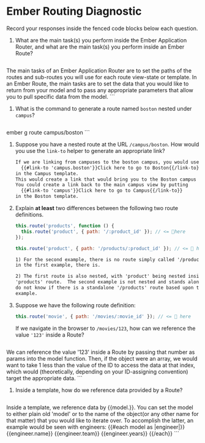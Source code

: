 # Ember Routing Diagnostic

Record your responses inside the fenced code blocks below each question.

1.  What are the main task(s) you perform inside the Ember Application Router,
    and what are the main task(s) you perform inside an Ember Route?

    ```md
  The main tasks of an Ember Application Router are to set the paths of the
  routes and sub-routes you will use for each route view-state or template.  In an Ember
  Route, the main tasks are to set the data that you would like to return
  from your model and to pass any appropriate parameters that allow you to
  pull specific data from the model.
    ```

1.  What is the command to generate a route named `boston` nested under
    `campus`?

    ```md
  ember g route campus/boston
    ```

1.  Suppose you have a nested route at the URL `/campus/boston`. How would you
    use the `link-to` helper to generate an appropriate link?

    ```md
    If we are linking from campuses to the boston campus, you would use the link-to
      {{#link-to 'campus.boston'}}Click here to go to Boston{{/link-to}}
    in the Campus template.
    This would create a link that would bring you to the Boston campus view state.
    You could create a link back to the main campus view by putting
      {{#link-to 'campus'}}Click here to go to Campus{{/link-to}}
    in the Boston template.
    ```

1.  Explain **at least** two differences between the following two route
    definitions.

    ```js
    this.route('products', function () {
      this.route('product', { path: '/:product_id' }); // <= 👀here
    });

    this.route('product', { path: '/products/:product_id' }); // <= 👀 here
    ```

    ```md
    1) For the second example, there is no route simply called '/products', whereas
    in the first example, there is.

    2) The first route is also nested, with 'product' being nested inside of
    'products' route.  The second example is not nested and stands alone.  We
    do not know if there is a standalone '/products' route based upon the second
    example.
    ```

1.  Suppose we have the following route definition:

    ```js
    this.route('movie', { path: '/movies/:movie_id' }); // <= 👀 here
    ```

    If we navigate in the browser to `/movies/123`, how can we reference the
    value `'123'` inside a Route?

    ```md
  We can reference the value '123' inside a Route by passing that number as params
  into the model function. Then, if the object were an array, we would want
  to take 1 less than the value of the ID to access the data at that index, which
  would (theoretically, depending on your ID-assigning convention) target the
  appropriate data.
    ```

1.  Inside a template, how do we reference data provided by a Route?

    ```md
  Inside a template, we reference data by {{model.<key name>}}.  You can set the
  model to either plain old 'model' or to the name of the object(or any other name
  for that matter) that you would like to iterate over.  To accomplish the
  latter, an example would be seen with engineers:
  {{#each model as |engineer|}}
    {{engineer.name}}
    {{engineer.team}}
    {{engineer.years}}
  {{/each}}
    ```
